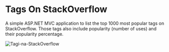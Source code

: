 # Tags On StackOverflow

A simple ASP.NET MVC application to list the top 1000 most popular tags on StackOverflow.
Those tags also include popularity (number of uses) and their popularity percentage.

![Tagi-na-StackOverflow](https://user-images.githubusercontent.com/49254288/135661647-8552c35c-8576-4197-872f-232b84f3a6ed.png)
